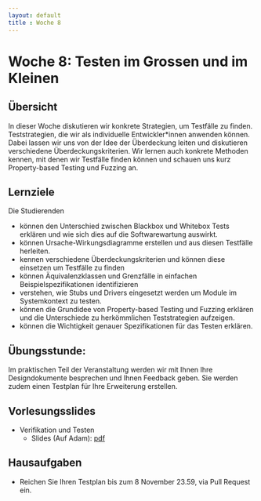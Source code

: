 ```yaml
---
layout: default
title : Woche 8
---
```



# Woche 8: Testen im Grossen und im Kleinen 

## Übersicht

In dieser Woche diskutieren wir konkrete Strategien, um Testfälle zu finden. Teststrategien, die wir als individuelle 
Entwickler*innen anwenden können. Dabei lassen wir uns von der Idee der
Überdeckung leiten und diskutieren verschiedene Überdeckungskriterien. 
Wir lernen auch konkrete Methoden kennen, mit denen wir Testfälle finden können und schauen uns kurz Property-based Testing und Fuzzing an.


## Lernziele 

Die Studierenden

- können den Unterschied zwischen Blackbox und Whitebox Tests erklären und wie sich dies auf die Softwarewartung auswirkt. 
- können Ursache-Wirkungsdiagramme erstellen und aus diesen Testfälle 
herleiten. 
- kennen verschiedene Überdeckungskriterien und können diese einsetzen um  Testfälle zu finden
- können Äquivalenzklassen und Grenzfälle in einfachen Beispielspezifikationen identifizieren
- verstehen, wie Stubs und Drivers eingesetzt werden um Module im Systemkontext zu testen.
- können die Grundidee von Property-based Testing und Fuzzing erklären und die Unterschiede zu herkömmlichen Teststrategien aufzeigen.
- können die Wichtigkeit genauer Spezifikationen für das Testen erklären.



## Übungsstunde:
Im praktischen Teil der Veranstaltung werden wir mit Ihnen Ihre Designdokumente besprechen und Ihnen Feedback geben. Sie werden zudem einen Testplan für Ihre Erweiterung erstellen. 


## Vorlesungsslides

* Verifikation und Testen
    * Slides (Auf Adam): [pdf](../underconstruction) 


## Hausaufgaben

* Reichen Sie Ihren Testplan bis zum 8 November 23.59, via Pull Request ein.
